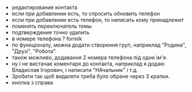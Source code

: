 - редактирование контакта
- если при добавлении есть, то спросить обновить телефон
- если при добавлении есть телефон, то написать кому принадлежит
- поменять переключатель темы
- подтверждение точно удалить
- в номере телефона ? formik
- по функціоналу, можна додати створення груп, наприклад "Родина", "Друзі",
  "Робота".
- також можливо, додавання 2 номера телефона під одне ім'я.
- ну і не вистачає коментаря до контакта, наприклад я додаю Владислав Ігорович,
  і написати "НАчальник" і т.д.
- Зробити так щоб видаляти треба було обране через 3 крапки.
- кнопка з справа
